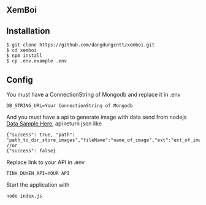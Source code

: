 ## XemBoi
## Installation
```
$ git clone https://github.com/dangdungcntt/xemboi.git
$ cd xemboi
$ npm install
$ cp .env.example .env
```
## Config
You must have a ConnectionString of Mongodb and replace it in .env
```
DB_STRING_URL=Your ConnectionString of Mongodb
```
And you must have a api to generate image with data send from nodejs [Data Sample Here](https://apps.tentstudy.xyz/xem-boi/data-sample.txt), api return json like 
```
{"success": true, "path": "path_to_dir_store_images","fileName":"name_of_image","ext":"ext_of_image"}
//or
{"success": false}
```
Replace link to your API in .env
```
TINH_DUYEN_API=YOUR API
```
Start the application with
```
node index.js
```

